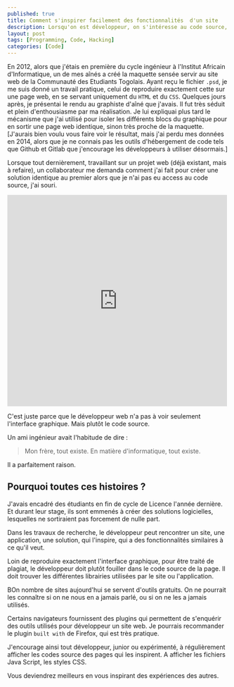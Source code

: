 ```yaml
---
published: true
title: Comment s'inspirer facilement des fonctionnalités  d'un site 
description: Lorsqu'on est développeur, on s'intéresse au code source, pas l'interface graphique.
layout: post
tags: [Programming, Code, Hacking]
categories: [Code]
---
```


En 2012, alors que j'étais en première du cycle ingénieur à l'Institut Africain d'Informatique, un de mes aînés a créé la maquette sensée servir au site web de la Communauté des Etudiants Togolais. Ayant reçu le fichier `.psd`, je me suis donné un travail pratique, celui de reproduire exactement cette sur une page web, en se servant uniquement du `HTML` et du `CSS`. <!--more--> Quelques jours après, je présentai le rendu au graphiste d'aîné que j'avais. Il fut très séduit et plein d'enthousiasme par ma réalisation. Je lui expliquai plus tard le mécanisme que j'ai utilisé pour isoler les différents blocs du graphique pour en sortir une page web identique, sinon très proche de la maquette. [J'aurais bien voulu vous faire voir le résultat, mais j'ai perdu mes données en 2014, alors que je ne connais pas les outils d'hébergement de code tels que Github et Gitlab que j'encourage les développeurs à utiliser désormais.]

Lorsque tout dernièrement, travaillant sur un projet web (déjà existant, mais à refaire), un collaborateur me demanda comment j'ai fait pour créer une solution identique au premier alors que je n'ai pas eu access au code source, j'ai souri.

<iframe src="https://www.facebook.com/plugins/post.php?href=https%3A%2F%2Fwww.facebook.com%2Fkoffisani%2Fposts%2F1940225886062199&width=500" width="500" height="480" style="border:none;overflow:hidden" scrolling="no" frameborder="0" allowTransparency="true" allow="encrypted-media"></iframe>

C'est juste parce que le développeur web n'a pas à voir seulement l'interface graphique. Mais plutôt le code source.

Un ami ingénieur avait l'habitude de dire :

> Mon frère, tout existe. En matière d'informatique, tout existe.

Il a parfaitement raison. 

## Pourquoi toutes ces histoires ?

J'avais encadré des étudiants en fin de cycle de Licence l'année dernière. Et durant leur stage, ils sont emmenés à créer des solutions logicielles, lesquelles ne sortiraient pas forcement de nulle part.

Dans les travaux de recherche, le développeur peut rencontrer un site, une application, une solution, qui l'inspire, qui a des fonctionnalités similaires à ce qu'il veut. 

Loin de reproduire exactement l'interface graphique, pour être traité de plagiat, le développeur doit plutôt fouiller dans le code source de la page. Il doit trouver les différentes librairies utilisées par le site ou l'application. 

BOn nombre de sites aujourd'hui se servent d'outils gratuits. On ne pourrait les connaître si on ne nous en a jamais parlé, ou si on ne les a jamais utilisés.

Certains navigateurs fournissent des plugins qui permettent de s'enquérir des outils utilisés pour développeur un site web. Je pourrais recommander le plugin `built with` de Firefox, qui est très pratique.

J'encourage ainsi tout développeur, junior ou expérimenté, à régulièrement afficher les codes source des pages qui les inspirent. A afficher les fichiers Java Script, les styles CSS.

Vous deviendrez meilleurs en vous inspirant des expériences des autres.